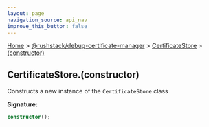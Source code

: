 ```yaml
---
layout: page
navigation_source: api_nav
improve_this_button: false
---
```



[Home](./index.md) &gt; [@rushstack/debug-certificate-manager](./debug-certificate-manager.md) &gt; [CertificateStore](./debug-certificate-manager.certificatestore.md) &gt; [(constructor)](./debug-certificate-manager.certificatestore._constructor_.md)

## CertificateStore.(constructor)

Constructs a new instance of the `CertificateStore` class

<b>Signature:</b>

```typescript
constructor();
```
